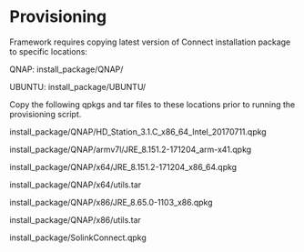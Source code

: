 # Provisioning

Framework requires copying latest version of Connect installation package to specific locations:

QNAP:  install_package/QNAP/

UBUNTU:  install_package/UBUNTU/

Copy the following qpkgs and tar files to these locations prior to running the provisioning script.

install_package/QNAP/HD_Station_3.1.C_x86_64_Intel_20170711.qpkg

install_package/QNAP/armv7l/JRE_8.151.2-171204_arm-x41.qpkg

install_package/QNAP/x64/JRE_8.151.2-171204_x86_64.qpkg

install_package/QNAP/x64/utils.tar

install_package/QNAP/x86/JRE_8.65.0-1103_x86.qpkg

install_package/QNAP/x86/utils.tar

install_package/SolinkConnect.qpkg
